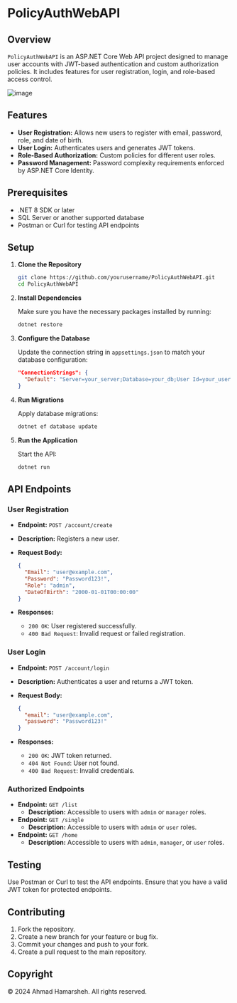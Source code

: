 # PolicyAuthWebAPI

## Overview

`PolicyAuthWebAPI` is an ASP.NET Core Web API project designed to manage user accounts with JWT-based authentication and custom authorization policies. It includes features for user registration, login, and role-based access control.

![image](https://github.com/user-attachments/assets/2792e6d0-c40e-47d3-b6fd-2e9341d65b46)


## Features

- **User Registration:** Allows new users to register with email, password, role, and date of birth.
- **User Login:** Authenticates users and generates JWT tokens.
- **Role-Based Authorization:** Custom policies for different user roles.
- **Password Management:** Password complexity requirements enforced by ASP.NET Core Identity.

## Prerequisites

- .NET 8 SDK or later
- SQL Server or another supported database
- Postman or Curl for testing API endpoints

## Setup

1. **Clone the Repository**

    ```bash
    git clone https://github.com/yourusername/PolicyAuthWebAPI.git
    cd PolicyAuthWebAPI
    ```

2. **Install Dependencies**

    Make sure you have the necessary packages installed by running:

    ```bash
    dotnet restore
    ```

3. **Configure the Database**

    Update the connection string in `appsettings.json` to match your database configuration:

    ```json
    "ConnectionStrings": {
      "Default": "Server=your_server;Database=your_db;User Id=your_user;Password=your_password;"
    }
    ```

4. **Run Migrations**

    Apply database migrations:

    ```bash
    dotnet ef database update
    ```

5. **Run the Application**

    Start the API:

    ```bash
    dotnet run
    ```

## API Endpoints

### User Registration

- **Endpoint:** `POST /account/create`
- **Description:** Registers a new user.
- **Request Body:**

    ```json
    {
      "Email": "user@example.com",
      "Password": "Password123!",
      "Role": "admin",
      "DateOfBirth": "2000-01-01T00:00:00"
    }
    ```

- **Responses:**
  - `200 OK`: User registered successfully.
  - `400 Bad Request`: Invalid request or failed registration.

### User Login

- **Endpoint:** `POST /account/login`
- **Description:** Authenticates a user and returns a JWT token.
- **Request Body:**

    ```json
    {
      "email": "user@example.com",
      "password": "Password123!"
    }
    ```

- **Responses:**
  - `200 OK`: JWT token returned.
  - `404 Not Found`: User not found.
  - `400 Bad Request`: Invalid credentials.

### Authorized Endpoints

- **Endpoint:** `GET /list`
  - **Description:** Accessible to users with `admin` or `manager` roles.
- **Endpoint:** `GET /single`
  - **Description:** Accessible to users with `admin` or `user` roles.
- **Endpoint:** `GET /home`
  - **Description:** Accessible to users with `admin`, `manager`, or `user` roles.

## Testing

Use Postman or Curl to test the API endpoints. Ensure that you have a valid JWT token for protected endpoints.

## Contributing

1. Fork the repository.
2. Create a new branch for your feature or bug fix.
3. Commit your changes and push to your fork.
4. Create a pull request to the main repository.

## Copyright

© 2024 Ahmad Hamarsheh. All rights reserved.

